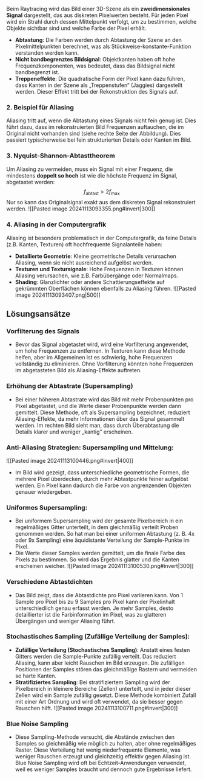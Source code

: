 Beim Raytracing wird das Bild einer 3D-Szene als ein **zweidimensionales Signal** dargestellt, das aus diskreten Pixelwerten besteht. Für jeden Pixel wird ein Strahl durch dessen Mittelpunkt verfolgt, um zu bestimmen, welche Objekte sichtbar sind und welche Farbe der Pixel erhält.
- **Abtastung**: Die Farben werden durch Abtastung der Szene an den Pixelmittelpunkten berechnet, was als Stückweise-konstante-Funktion verstanden werden kann.
- **Nicht bandbegrenztes Bildsignal**: Objektkanten haben oft hohe Frequenzkomponenten, was bedeutet, dass das Bildsignal nicht bandbegrenzt ist.
- **Treppeneffekte**: Die quadratische Form der Pixel kann dazu führen, dass Kanten in der Szene als „Treppenstufen“ (Jaggies) dargestellt werden. Dieser Effekt tritt bei der Rekonstruktion des Signals auf.
### 2. Beispiel für Aliasing
Aliasing tritt auf, wenn die Abtastung eines Signals nicht fein genug ist. Dies führt dazu, dass im rekonstruierten Bild Frequenzen auftauchen, die im Original nicht vorhanden sind (siehe rechte Seite der Abbildung). Dies passiert typischerweise bei fein strukturierten Details oder Kanten im Bild.
### 3. Nyquist-Shannon-Abtasttheorem
Um Aliasing zu vermeiden, muss ein Signal mit einer Frequenz, die mindestens **doppelt so hoch** ist wie die höchste Frequenz im Signal, abgetastet werden:
$$
f_{\text{abtast}} > 2 f_{\text{max}}
$$
Nur so kann das Originalsignal exakt aus dem diskreten Signal rekonstruiert werden.
![[Pasted image 20241113093355.png#invert|300]]
### 4. Aliasing in der Computergrafik
Aliasing ist besonders problematisch in der Computergrafik, da feine Details (z.B. Kanten, Texturen) oft hochfrequente Signalanteile haben:
- **Detallierte Geometrie**: Kleine geometrische Details verursachen Aliasing, wenn sie nicht ausreichend aufgelöst werden.
- **Texturen und Textursignale**: Hohe Frequenzen in Texturen können Aliasing verursachen, wie z.B. Farbübergänge oder Normalmaps.
- **Shading**: Glanzlichter oder andere Schattierungseffekte auf gekrümmten Oberflächen können ebenfalls zu Aliasing führen.
![[Pasted image 20241113093407.png|500]]
## Lösungsansätze
### Vorfilterung des Signals
- Bevor das Signal abgetastet wird, wird eine Vorfilterung angewendet, um hohe Frequenzen zu entfernen. In Texturen kann diese Methode helfen, aber im Allgemeinen ist es schwierig, hohe Frequenzen vollständig zu eliminieren. Ohne Vorfilterung könnten hohe Frequenzen im abgetasteten Bild als Aliasing-Effekte auftreten.
### Erhöhung der Abtastrate (Supersampling)
- Bei einer höheren Abtastrate wird das Bild mit mehr Probenpunkten pro Pixel abgetastet, und die Werte dieser Probenpunkte werden dann gemittelt. Diese Methode, oft als Supersampling bezeichnet, reduziert Aliasing-Effekte, da mehr Informationen über das Signal gesammelt werden. Im rechten Bild sieht man, dass durch Überabtastung die Details klarer und weniger „kantig“ erscheinen.
### **Anti-Aliasing Strategien: Supersampling und Mittelung**:
![[Pasted image 20241113100446.png#invert|400]]
- Im Bild wird gezeigt, dass unterschiedliche geometrische Formen, die mehrere Pixel überdecken, durch mehr Abtastpunkte feiner aufgelöst werden. Ein Pixel kann dadurch die Farbe von angrenzenden Objekten genauer wiedergeben.
### **Uniformes Supersampling**:
- Bei uniformem Supersampling wird der gesamte Pixelbereich in ein regelmäßiges Gitter unterteilt, in dem gleichmäßig verteilt Proben genommen werden. So hat man bei einer uniformen Abtastung (z. B. 4x oder 9x Sampling) eine äquidistante Verteilung der Sample-Punkte im Pixel.
- Die Werte dieser Samples werden gemittelt, um die finale Farbe des Pixels zu bestimmen. So wird das Ergebnis glatter und die Kanten erscheinen weicher.
![[Pasted image 20241113100530.png#invert|300]]
### Verschiedene Abtastdichten
- Das Bild zeigt, dass die Abtastdichte pro Pixel variieren kann. Von 1 Sample pro Pixel bis zu 9 Samples pro Pixel kann der Pixelinhalt unterschiedlich genau erfasst werden. Je mehr Samples, desto detaillierter ist die Farbinformation im Pixel, was zu glatteren Übergängen und weniger Aliasing führt.
### Stochastisches Sampling (Zufällige Verteilung der Samples):
- **Zufällige Verteilung (Stochastisches Sampling)**: Anstatt eines festen Gitters werden die Sample-Punkte zufällig verteilt. Das reduziert Aliasing, kann aber leicht Rauschen im Bild erzeugen. Die zufälligen Positionen der Samples stören das gleichmäßige Rastern und vermeiden so harte Kanten.
- **Stratifiziertes Sampling**: Bei stratifiziertem Sampling wird der Pixelbereich in kleinere Bereiche (Zellen) unterteilt, und in jeder dieser Zellen wird ein Sample zufällig gesetzt. Diese Methode kombiniert Zufall mit einer Art Ordnung und wird oft verwendet, da sie besser gegen Rauschen hilft.
![[Pasted image 20241113100711.png#invert|300]]
### Blue Noise Sampling
- Diese Sampling-Methode versucht, die Abstände zwischen den Samples so gleichmäßig wie möglich zu halten, aber ohne regelmäßiges Raster. Diese Verteilung hat wenig niederfrequente Elemente, was weniger Rauschen erzeugt und gleichzeitig effektiv gegen Aliasing ist. Blue Noise Sampling wird oft bei Echtzeit-Anwendungen verwendet, weil es weniger Samples braucht und dennoch gute Ergebnisse liefert.